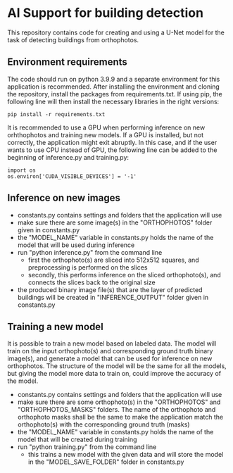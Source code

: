 # AI Support for building detection
This repository contains code for creating and using a U-Net model for the task of detecting buildings from orthophotos.

## Environment requirements
The code should run on python 3.9.9 and a separate environment for this application is recommended.
After installing the environment and cloning the repository, install the packages from requirements.txt. If using pip, the following line will then install the necessary libraries in the right versions:
```
pip install -r requirements.txt
```

It is recommended to use a GPU when performing inference on new orhthophotos and training new models. If a GPU is installed, but not correctly, the application might exit abruptly. In this case, and if the user wants to use CPU instead of GPU, the following line can be added to the beginning of inference.py and training.py:
```
import os
os.environ['CUDA_VISIBLE_DEVICES'] = '-1'
```

## Inference on new images
* constants.py contains settings and folders that the application will use
* make sure there are some image(s) in the "ORTHOPHOTOS" folder given in constants.py
* the "MODEL_NAME" variable in constants.py holds the name of the model that will be used during inference
* run "python inference.py" from the command line
  - first the orthophoto(s) are sliced into 512x512 squares, and preprocessing is performed on the slices
  - secondly, this performs inference on the sliced orthophoto(s), and connects the slices back to the original size
* the produced binary image file(s) that are the layer of predicted buildings will be created in "INFERENCE_OUTPUT" folder given in constants.py

## Training a new model
It is possible to train a new model based on labeled data. The model will train on the input orthophoto(s) and corresponding ground truth binary image(s), and generate a model that can be used for inference on new orthophotos. The structure of the model will be the same for all the models, but giving the model more data to train on, could improve the accuracy of the model.

* constants.py contains settings and folders that the application will use
* make sure there are some orthophoto(s) in the "ORTHOPHOTOS" and "ORTHOPHOTOS_MASKS" folders. The name of the orthophoto and orthophoto masks shall be the same to make the application match the orthophoto(s) with the corresponding ground truth (masks)
* the "MODEL_NAME" variable in constants.py holds the name of the model that will be created during training
* run "python training.py" from the command line
  - this trains a new model with the given data and will store the model in the "MODEL_SAVE_FOLDER" folder in constants.py
 
